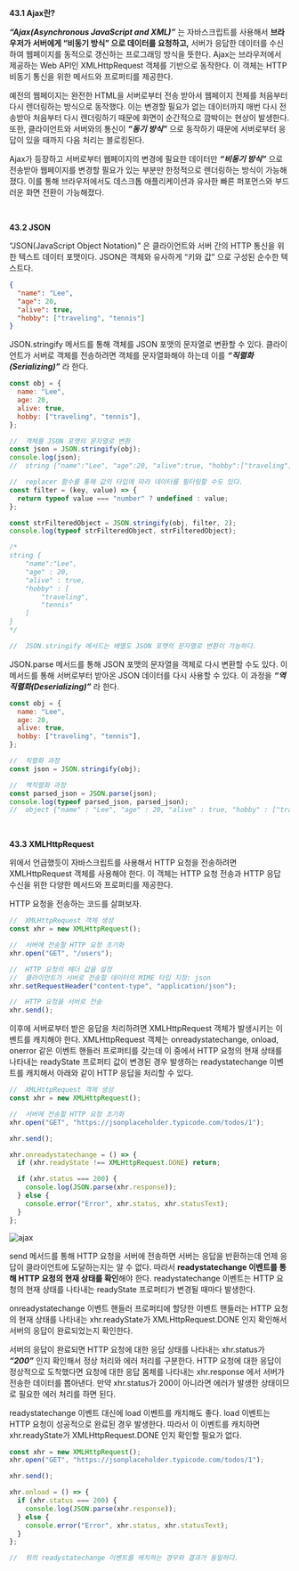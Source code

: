 **43.1 Ajax란?**

**_“Ajax(Asynchronous JavaScript and XML)”_** 는 자바스크립트를 사용해서 **브라우저가 서버에게 “비동기 방식” 으로 데이터를 요청하고,** 서버가 응답한 데이터를 수신하여 웹페이지를 동적으로 갱신하는 프로그래밍 방식을 뜻한다. Ajax는 브라우저에서 제공하는 Web API인 XMLHttpRequest 객체를 기반으로 동작한다. 이 객체는 HTTP 비동기 통신을 위한 메서드와 프로퍼티를 제공한다.

예전의 웹페이지는 완전한 HTML을 서버로부터 전송 받아서 웹페이지 전체를 처음부터 다시 렌더링하는 방식으로 동작했다. 이는 변경할 필요가 없는 데이터까지 매번 다시 전송받아 처음부터 다시 렌더링하기 때문에 화면이 순간적으로 깜박이는 현상이 발생한다. 또한, 클라이언트와 서버와의 통신이 **_“동기 방식”_** 으로 동작하기 때문에 서버로부터 응답이 있을 때까지 다음 처리는 블로킹된다.

Ajax가 등장하고 서버로부터 웹페이지의 변경에 필요한 데이터만 **_“비동기 방식”_** 으로 전송받아 웹페이지를 변경할 필요가 있는 부분만 한정적으로 렌더링하는 방식이 가능해졌다. 이를 통해 브라우저에서도 데스크톱 애플리케이션과 유사한 빠른 퍼포먼스와 부드러운 화면 전환이 가능해졌다.

&nbsp;

**43.2 JSON**

“JSON(JavaScript Object Notation)” 은 클라이언트와 서버 간의 HTTP 통신을 위한 텍스트 데이터 포맷이다. JSON은 객체와 유사하게 “키와 값” 으로 구성된 순수한 텍스트다.

```json
{
  "name": "Lee",
  "age": 20,
  "alive": true,
  "hobby": ["traveling", "tennis"]
}
```

JSON.stringify 메서드를 통해 객체를 JSON 포맷의 문자열로 변환할 수 있다. 클라이언트가 서버로 객체를 전송하려면 객체를 문자열화해야 하는데 이를 **_“직렬화(Serializing)”_** 라 한다.

```jsx
const obj = {
  name: "Lee",
  age: 20,
  alive: true,
  hobby: ["traveling", "tennis"],
};

//  객체를 JSON 포맷의 문자열로 변환
const json = JSON.stringify(obj);
console.log(json);
//  string {"name":"Lee", "age":20, "alive":true, "hobby":["traveling", "tennis"] }

//  replacer 함수를 통해 값의 타입에 따라 데이터를 필터링할 수도 있다.
const filter = (key, value) => {
  return typeof value === "number" ? undefined : value;
};

const strFilteredObject = JSON.stringify(obj, filter, 2);
console.log(typeof strFilteredObject, strFilteredObject);

/*
string {
	"name":"Lee",
	"age" : 20,
	"alive" : true,
	"hobby" : [
		"traveling",
		"tennis"
	]
}
*/

//  JSON.stringify 메서드는 배열도 JSON 포맷의 문자열로 변환이 가능하다.
```

JSON.parse 메서드를 통해 JSON 포맷의 문자열을 객체로 다시 변환할 수도 있다. 이 메서드를 통해 서버로부터 받아온 JSON 데이터를 다시 사용할 수 있다. 이 과정을 **_“역직렬화(Deserializing)”_** 라 한다.

```jsx
const obj = {
  name: "Lee",
  age: 20,
  alive: true,
  hobby: ["traveling", "tennis"],
};

//  직렬화 과정
const json = JSON.stringify(obj);

//  역직렬화 과정
const parsed_json = JSON.parse(json);
console.log(typeof parsed_json, parsed_json);
//  object {"name" : "Lee", "age" : 20, "alive" : true, "hobby" : ["traveling", "tennis"]}
```

&nbsp;

**43.3 XMLHttpRequest**

위에서 언급했듯이 자바스크립트를 사용해서 HTTP 요청을 전송하려면 XMLHttpRequest 객체를 사용해야 한다. 이 객체는 HTTP 요청 전송과 HTTP 응답 수신을 위한 다양한 메서드와 프로퍼티를 제공한다.

HTTP 요청을 전송하는 코드를 살펴보자.

```jsx
//  XMLHttpRequest 객체 생성
const xhr = new XMLHttpRequest();

//  서버에 전송할 HTTP 요청 초기화
xhr.open("GET", "/users");

//  HTTP 요청의 헤더 값을 설정
//  클라이언트가 서버로 전송할 데이터의 MIME 타입 지정: json
xhr.setRequestHeader("content-type", "application/json");

//  HTTP 요청을 서버로 전송
xhr.send();
```

이후에 서버로부터 받은 응답을 처리하려면 XMLHttpRequest 객체가 발생시키는 이벤트를 캐치해야 한다. XMLHttpRequest 객체는 onreadystatechange, onload, onerror 같은 이벤트 핸들러 프로퍼티를 갖는데 이 중에서 HTTP 요청의 현재 상태를 나타내는 readyState 프로퍼티 값이 변경된 경우 발생하는 readystatechange 이벤트를 캐치해서 아래와 같이 HTTP 응답을 처리할 수 있다.

```jsx
//  XMLHttpRequest 객체 생성
const xhr = new XMLHttpRequest();

//  서버에 전송할 HTTP 요청 초기화
xhr.open("GET", "https://jsonplaceholder.typicode.com/todos/1");

xhr.send();

xhr.onreadystatechange = () => {
  if (xhr.readyState !== XMLHttpRequest.DONE) return;

  if (xhr.status === 200) {
    console.log(JSON.parse(xhr.response));
  } else {
    console.error("Error", xhr.status, xhr.statusText);
  }
};
```

![ajax](https://github.com/user-attachments/assets/41b409a5-bec1-44d8-93da-a0493155f431)

send 메서드를 통해 HTTP 요청을 서버에 전송하면 서버는 응답을 반환하는데 언제 응답이 클라이언트에 도달하는지는 알 수 없다. 따라서 **readystatechange 이벤트를 통해 HTTP 요청의 현재 상태를 확인**해야 한다. readystatechange 이벤트는 HTTP 요청의 현재 상태를 나타내는 readyState 프로퍼티가 변경될 때마다 발생한다.

onreadystatechange 이벤트 핸들러 프로퍼티에 할당한 이벤트 핸들러는 HTTP 요청의 현재 상태를 나타내는 xhr.readyState가 XMLHttpRequest.DONE 인지 확인해서 서버의 응답이 완료되었는지 확인한다.

서버의 응답이 완료되면 HTTP 요청에 대한 응답 상태를 나타내는 xhr.status가 **_“200”_** 인지 확인해서 정상 처리와 에러 처리를 구분한다. HTTP 요청에 대한 응답이 정상적으로 도착했다면 요청에 대한 응답 몸체를 나타내는 xhr.response 에서 서버가 전송한 데이터를 뽑아낸다. 만약 xhr.status가 200이 아니라면 에러가 발생한 상태이므로 필요한 에러 처리를 하면 된다.

readystatechange 이벤트 대신에 load 이벤트를 캐치해도 좋다. load 이벤트는 HTTP 요청이 성공적으로 완료된 경우 발생한다. 따라서 이 이벤트를 캐치하면 xhr.readyState가 XMLHttpRequest.DONE 인지 확인할 필요가 없다.

```jsx
const xhr = new XMLHttpRequest();
xhr.open("GET", "https://jsonplaceholder.typicode.com/todos/1");

xhr.send();

xhr.onload = () => {
  if (xhr.status === 200) {
    console.log(JSON.parse(xhr.response));
  } else {
    console.error("Error", xhr.status, xhr.statusText);
  }
};

//  위의 readystatechange 이벤트를 캐치하는 경우와 결과가 동일하다.
```
